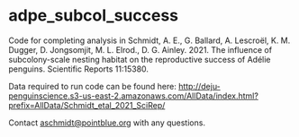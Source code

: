 # adpe_subcol_success
Code for completing analysis in Schmidt, A. E., G. Ballard, A. Lescroël, K. M. Dugger, D.  Jongsomjit, M. L. Elrod., D. G. Ainley. 2021. The influence of subcolony-scale nesting habitat on the reproductive success of Adélie penguins. Scientific Reports 11:15380.

Data required to run code can be found here: http://deju-penguinscience.s3-us-east-2.amazonaws.com/AllData/index.html?prefix=AllData/Schmidt_etal_2021_SciRep/

Contact aschmidt@pointblue.org with any questions.
